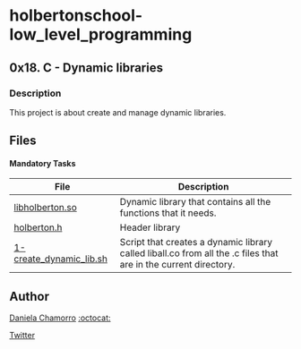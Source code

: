 # holbertonschool-low_level_programming

## 0x18. C - Dynamic libraries
### Description
This project is about create and manage dynamic libraries.

## Files
#### Mandatory Tasks

| File | Description |
| ------ | ------ |
| [libholberton.so](https://github.com/dalexach/holbertonschool-low_level_programming/blob/master/0x18-dynamic_libraries/libholberton.so) | Dynamic library that contains all the functions that it needs. |
| [holberton.h](https://github.com/dalexach/holbertonschool-low_level_programming/blob/master/0x18-dynamic_libraries/holberton.h) | Header library |
| [1-create_dynamic_lib.sh](https://github.com/dalexach/holbertonschool-low_level_programming/blob/master/0x18-dynamic_libraries/1-create_dynamic_lib.sh) | Script that creates a dynamic library called liball.co from all the .c files that are in the current directory. |

## Author

[Daniela Chamorro](https://www.linkedin.com/in/daniela-alexandra-chamorro-guerrero-666805a1/) [:octocat:](https://github.com/dalexach)

[Twitter](https://twitter.com/dalexach)

